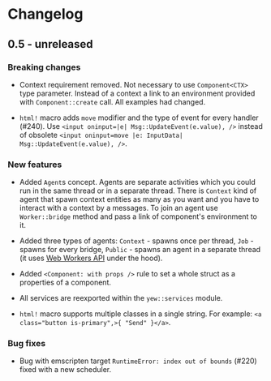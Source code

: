 # Changelog

## 0.5 - unreleased

### Breaking changes

- Context requirement removed. Not necessary to use `Component<CTX>` type parameter.
  Instead of a context a link to an environment provided with `Component::create` call.
  All examples had changed.

- `html!` macro adds `move` modifier and the type of event for every handler (#240). Use
`<input oninput=|e| Msg::UpdateEvent(e.value), />` instead of obsolete
`<input oninput=move |e: InputData| Msg::UpdateEvent(e.value), />`.

### New features

- Added `Agent`s concept. Agents are separate activities which you could run in the same thread
  or in a separate thread. There is `Context` kind of agent that spawn context entities as many
  as you want and you have to interact with a context by a messages. To join an agent use
  `Worker::bridge` method and pass a link of component's environment to it.

- Added three types of agents: `Context` - spawns once per thread, `Job` - spawns for every bridge,
  `Public` - spawns an agent in a separate thread (it uses [Web Workers API] under the hood).

- Added `<Component: with props />` rule to set a whole struct as a properties of a component.

- All services are reexported within the `yew::services` module.

- `html!` macro supports multiple classes in a single string. For example:
  `<a class="button is-primary",>{ "Send" }</a>`.

[Web Workers API]: https://developer.mozilla.org/en-US/docs/Web/API/Web_Workers_API

### Bug fixes

- Bug with emscripten target `RuntimeError: index out of bounds` (#220) fixed with a new scheduler.
